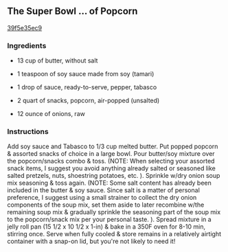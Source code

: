 ## The Super Bowl ... of Popcorn

[39f5e35ec9](http://www.food.com/recipe/the-super-bowl-of-popcorn-180301)

### Ingredients

 - 13 cup of butter, without salt

 - 1 teaspoon of soy sauce made from soy (tamari)

 - 1 drop of sauce, ready-to-serve, pepper, tabasco

 - 2 quart of snacks, popcorn, air-popped (unsalted)

 - 12 ounce of onions, raw

### Instructions

Add soy sauce and Tabasco to 1/3 cup melted butter. Put popped popcorn & assorted snacks of choice in a large bowl. Pour butter/soy mixture over the popcorn/snacks combo & toss. (NOTE: When selecting your assorted snack items, I suggest you avoid anything already salted or seasoned like salted pretzels, nuts, shoestring potatoes, etc. ). Sprinkle w/dry onion soup mix seasoning & toss again. (NOTE: Some salt content has already been included in the butter & soy sauce. Since salt is a matter of personal preference, I suggest using a small strainer to collect the dry onion components of the soup mix, set them aside to later recombine w/the remaining soup mix & gradually sprinkle the seasoning part of the soup mix to the popcorn/snack mix per your personal taste. ). Spread mixture in a jelly roll pan (15 1/2 x 10 1/2 x 1-in) & bake in a 350F oven for 8-10 min, stirring once. Serve when fully cooled & store remains in a relatively airtight container with a snap-on lid, but you're not likely to need it!